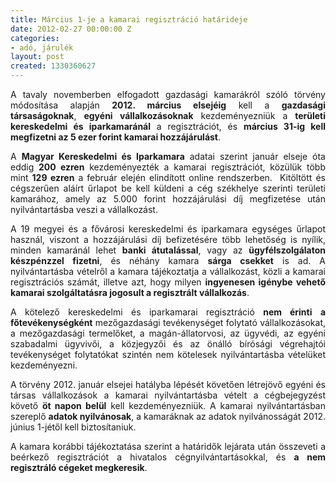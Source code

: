 ```yaml
---
title: Március 1-je a kamarai regisztráció határideje
date: 2012-02-27 00:00:00 Z
categories:
- adó, járulék
layout: post
created: 1330360627
---
```


<p style="text-align: justify;">A tavaly novemberben elfogadott gazdasági kamarákról szóló törvény módosítása alapján <strong>2012. március elsejéig</strong> kell a <strong>gazdasági társaságoknak</strong>, <strong>egyéni vállalkozásoknak</strong> kezdeményezniük a <strong>területi kereskedelmi és iparkamaránál</strong> a regisztrációt, és <strong>március 31-ig kell megfizetni az 5 ezer forint kamarai hozzájárulást</strong>.</p><p style="text-align: justify;">A <strong>Magyar Kereskedelmi és Iparkamara</strong> adatai szerint január elseje óta eddig <strong>200 ezren</strong> kezdeményezték a kamarai regisztrációt, közülük több mint <strong>129 ezren</strong> a február elején elindított online rendszerben.&nbsp; Kitöltött és cégszerűen aláírt űrlapot be kell küldeni a cég székhelye szerinti területi kamarához, amely az 5.000 forint hozzájárulási díj megfizetése után nyilvántartásba veszi a vállalkozást.</p><p style="text-align: justify;">A 19 megyei és a fővárosi kereskedelmi és iparkamara egységes űrlapot használ, viszont a hozzájárulási díj befizetésére több lehetőség is nyílik, minden kamaránál lehet <strong>banki átutalással</strong>, vagy az <strong>ügyfélszolgálaton készpénzzel fizetni</strong>, és néhány kamara <strong>sárga csekket</strong> is ad. A nyilvántartásba vételről a kamara tájékoztatja a vállalkozást, közli a kamarai regisztrációs számát, illetve azt, hogy milyen <strong>ingyenesen igénybe vehető kamarai szolgáltatásra jogosult a regisztrált vállalkozás</strong>.</p><p style="text-align: justify;">A kötelező kereskedelmi és iparkamarai regisztráció <strong>nem érinti</strong> <strong>a főtevékenységként</strong> mezőgazdasági tevékenységet folytató vállalkozásokat, a mezőgazdasági termelőket, a magán-állatorvosi, az ügyvédi, az egyéni szabadalmi ügyvivői, a közjegyzői és az önálló bírósági végrehajtói tevékenységet folytatókat szintén nem kötelesek nyilvántartásba vételüket kezdeményezni.</p><p style="text-align: justify;">A törvény 2012. január elsejei hatályba lépését követően létrejövő egyéni és társas vállalkozások a kamarai nyilvántartásba vételt a cégbejegyzést követő <strong>öt napon belül</strong> kell kezdeményezniük. A kamarai nyilvántartásban szereplő <strong>adatok nyilvánosak</strong>, a kamaráknak az adatok nyilvánosságát 2012. június 1-jétől kell biztosítaniuk.</p><p style="text-align: justify;">A kamara korábbi tájékoztatása szerint a határidők lejárata után összeveti a beérkező regisztrációt a hivatalos cégnyilvántartásokkal, és <strong>a nem regisztráló cégeket megkeresik</strong>.<br><br></p>
